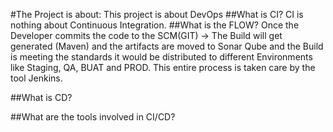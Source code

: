 #The Project is about:
This project is about DevOps
##What is CI?
CI is nothing about Continuous Integration.
##What is the FLOW?
Once the Developer commits the code to the SCM(GIT) -> The Build will get generated (Maven) and the artifacts are moved to Sonar Qube and the Build is meeting the standards it would be distributed to different Environments like Staging, QA, BUAT and PROD. This entire process is taken care by the tool Jenkins.

##What is CD?

##What are the tools involved in CI/CD?
